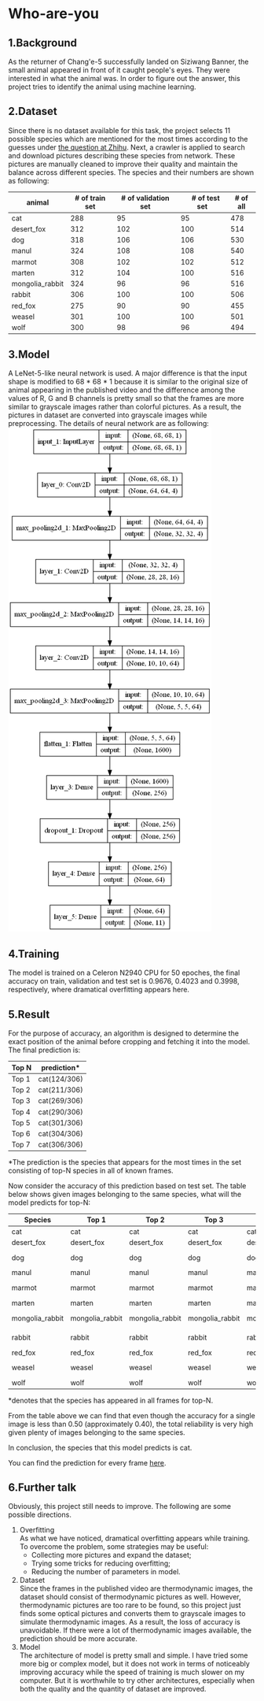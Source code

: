 # Who-are-you

## 1.Background
As the returner of Chang'e-5 successfully landed on Siziwang Banner, the small animal appeared in front of it caught people's eyes. They were interested in what the animal was. In order to figure out the answer, this project tries to identify the animal using machine learning.

## 2.Dataset
Since there is no dataset available for this task, the project selects 11 possible species which are mentioned for the most times according to the guesses under [the question at Zhihu](https://www.zhihu.com/question/435202802). Next, a crawler is applied to search and download pictures describing these species from network. These pictures are manually cleaned to improve their quality and maintain the balance across different species. The species and their numbers are shown as following:

 animal | # of train set | # of validation set |　# of test set | # of all 
 ------ | -------------- | ------------------- | -------------- | --------
 cat | 288 | 95 | 95 | 478 
 desert_fox | 312 | 102 | 100 | 514 
 dog | 318 | 106 | 106 | 530 
 manul | 324 | 108 | 108 | 540 
 marmot | 308 | 102 | 102 | 512 
 marten | 312 | 104 | 100 | 516 
 mongolia_rabbit | 324 | 96 | 96 | 516 
 rabbit | 306 | 100 | 100 | 506 
 red_fox | 275 | 90 | 90 | 455 
 weasel | 301 | 100 | 100 | 501 
 wolf | 300 | 98 | 96 | 494 

## 3.Model
A LeNet-5-like neural network is used. A major difference is that the input shape is modified to 68 * 68 * 1 because it is similar to the original size of animal appearing in the published video and the difference among the values of R, G and B channels is pretty small so that the frames are more similar to grayscale images rather than colorful pictures. As a result, the pictures in dataset are converted into grayscale images while preprocessing. The details of neural network are as following:  
![Model](https://github.com/xl2021/Who-are-you/blob/main/model/model.png)

## 4.Training
The model is trained on a Celeron N2940 CPU for 50 epoches, the final accuracy on train, validation and test set is 0.9676, 0.4023 and 0.3998, respectively, where dramatical overfitting appears here. 

## 5.Result
For the purpose of accuracy, an algorithm is designed to determine the exact position of the animal before cropping and fetching it into the model. The final prediction is:

 Top N | prediction* 
 ------| ------------ 
 Top 1 | cat(124/306) 
 Top 2 | cat(211/306) 
 Top 3 | cat(269/306) 
 Top 4 | cat(290/306) 
 Top 5 | cat(301/306) 
 Top 6 | cat(304/306) 
 Top 7 | cat(306/306) 
 
 *The prediction is the species that appears for the most times in the set consisting of top-N species in all of known frames.

Now consider the accuracy of this prediction based on test set. The table below shows given images belonging to the same species, what will the model predicts for top-N: 

 Species | Top 1 | Top 2 | Top 3 | Top 4 | Top 5 | Top 6 | Top 7 | Top 8 | Top 9 | Top 10 | Top 11 
 ------- | ----- | ----- | ----- | ----- | ----- | ----- | ----- | ----- | ----- | ------ | ------ 
 cat | cat | cat | cat | cat | cat | cat | cat | cat | cat | cat * | - 
 desert_fox | desert_fox | desert_fox | desert_fox | desert_fox | desert_fox | red_fox | red_fox | red_fox | red_fox | red_fox | rabbit * 
 dog | dog | dog | dog | dog | dog | dog | dog | dog | weasel * | - | - 
 manul | manul | manul | manul | manul | manul | manul | cat | cat | cat | cat * | - 
 marmot | marmot | marmot | marmot | marmot | marmot | marmot | marmot | marmot | red_fox | manul * | - 
 marten | marten | marten | marten | marten | marten | marten | marten | cat | weasel | red_fox | desert_fox * 
 mongolia_rabbit | mongolia_rabbit | mongolia_rabbit | mongolia_rabbit | mongolia_rabbit | mongolia_rabbit | wolf | wolf | wolf | wolf | wolf | mongolia_rabbit * 
 rabbit | rabbit | rabbit | rabbit | rabbit | rabbit | rabbit | rabbit | rabbit | rabbit | red_fox * | - 
 red_fox | red_fox | red_fox | red_fox | red_fox | weasel | cat | cat | red_fox | cat | cat * | - 
 weasel | weasel | weasel | weasel | weasel | weasel | weasel | red_fox | red_fox | red_fox | weasel * | - 
 wolf | wolf | wolf | wolf | wolf | wolf | wolf | red_fox | wolf | manul | wolf | wolf * 
 
 *denotes that the species has appeared in all frames for top-N. 

From the table above we can find that even though the accuracy for a single image is less than 0.50 (approximately 0.40), the total reliability is very high given plenty of images belonging to the same species. 

In conclusion, the species that this model predicts is cat.

You can find the prediction for every frame [here](https://github.com/xl2021/Who-are-you/blob/main/demo/demo.mp4).

## 6.Further talk
Obviously, this project still needs to improve. The following are some possible directions.
 1. Overfitting  
     As what we have noticed, dramatical overfitting appears while training. To overcome the problem, some strategies may be useful:
     * Collecting more pictures and expand the dataset; 
     * Trying some tricks for reducing overfitting; 
     * Reducing the number of parameters in model. 
 2. Dataset  
     Since the frames in the published video are thermodynamic images, the dataset should consist of thermodynamic pictures as well. However, thermodynamic pictures are too rare to be found, so this project just finds some optical pictures and converts them to grayscale images to simulate thermodynamic images. As a result, the loss of accuracy is unavoidable. If there were a lot of thermodynamic images available, the prediction should be more accurate. 
 3. Model  
     The architecture of model is pretty small and simple. I have tried some more big or complex model, but it does not work in terms of noticeably improving accuracy while the speed of training is much slower on my computer. But it is worthwhile to try other architectures, especially when both the quality and the quantity of dataset are improved.
